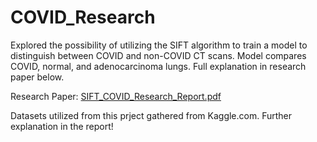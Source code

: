 # COVID_Research

Explored the possibility of utilizing the SIFT algorithm to train a model to distinguish between COVID and non-COVID CT scans. Model compares COVID, normal, and adenocarcinoma lungs. Full explanation in research paper below.

Research Paper: [SIFT_COVID_Research_Report.pdf](https://github.com/rhavens/COVID_Research/files/13629451/SIFT_COVID_Research_Report.pdf)

Datasets utilized from this prject gathered from Kaggle.com. Further explanation in the report!
